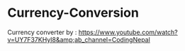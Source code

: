 # Currency-Conversion
Currency converter by :  https://www.youtube.com/watch?v=UY7F37KHyI8&amp;ab_channel=CodingNepal
